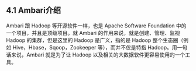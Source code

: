 ## 4.1 Ambari介绍

Ambari 跟 Hadoop 等开源软件一样，也是 Apache Software Foundation 中的一个项目，并且是顶级项目。就 Ambari 的作用来说，就是创建、管理、监视 Hadoop 的集群，但是这里的 Hadoop 是广义，指的是 Hadoop 整个生态圈（例如 Hive，Hbase，Sqoop，Zookeeper 等），而并不仅是特指 Hadoop。用一句话来说，Ambari 就是为了让 Hadoop 以及相关的大数据软件更容易使用的一个工具。

  


